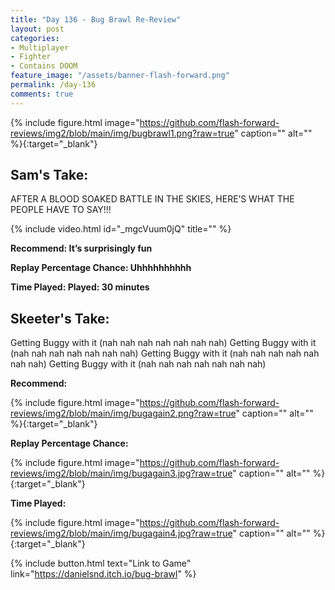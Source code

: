 ```yaml
---
title: "Day 136 - Bug Brawl Re-Review"
layout: post
categories:
- Multiplayer
- Fighter
- Contains DOOM
feature_image: "/assets/banner-flash-forward.png"
permalink: /day-136
comments: true
---
```


{% include figure.html image="https://github.com/flash-forward-reviews/img2/blob/main/img/bugbrawl1.png?raw=true" caption="" alt="" %}{:target="_blank"}

## Sam's Take:

AFTER A BLOOD SOAKED BATTLE IN THE SKIES, HERE’S WHAT THE PEOPLE HAVE TO SAY!!!

{% include video.html id="_mgcVuum0jQ" title="" %}

**Recommend: It’s surprisingly fun**

**Replay Percentage Chance: Uhhhhhhhhhh**

**Time Played: Played: 30 minutes**

## Skeeter's Take:

Getting Buggy with it (nah nah nah nah nah nah nah)
Getting Buggy with it (nah nah nah nah nah nah nah)
Getting Buggy with it (nah nah nah nah nah nah nah)
Getting Buggy with it (nah nah nah nah nah nah nah)

**Recommend:**

{% include figure.html image="https://github.com/flash-forward-reviews/img2/blob/main/img/bugagain2.png?raw=true" caption="" alt="" %}{:target="_blank"}

**Replay Percentage Chance:**

{% include figure.html image="https://github.com/flash-forward-reviews/img2/blob/main/img/bugagain3.jpg?raw=true" caption="" alt="" %}{:target="_blank"}

**Time Played:**

{% include figure.html image="https://github.com/flash-forward-reviews/img2/blob/main/img/bugagain4.jpg?raw=true" caption="" alt="" %}{:target="_blank"}

{% include button.html text="Link to Game" link="https://danielsnd.itch.io/bug-brawl" %}